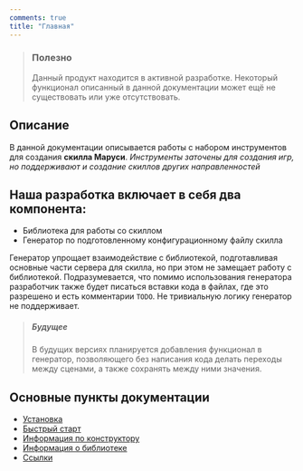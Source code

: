 ```yaml
---
comments: true
title: "Главная"
---
```


> <h3>Полезно</h3>
> Данный продукт находится в активной разработке. Некоторый функционал описанный
> в данной документации может ещё не существовать или уже отсутствовать.

## Описание
В данной документации описывается работы с набором инструментов для создания **скилла Маруси**. 
*Инструменты заточены для создания игр, но поддерживают и создание скиллов других направленностей*

## Наша разработка включает в себя два компонента:

- Библиотека для работы со скиллом
- Генератор по подготовленному конфигурационному файлу скилла

Генератор упрощает взаимодействие с библиотекой, подготавливая основные части сервера для скилла, но при этом не замещает работу с библиотекой.
Подразумевается, что помимо использования генератора разработчик также будет писаться вставки кода в файлах, 
где это разрешено и есть комментарии `TODO`. Не тривиальную логику генератор не поддерживает.

><h5>Будущее</h5>
> В будущих версиях планируется добавления функционал в генератор, позволяющего без написания кода делать переходы 
> между сценами, а также сохранять между ними значения.
 
## Основные пункты документации
- [Установка](./install.md)
- [Быстрый старт](./manual.md)
- [Информация по конструктору](./gen_info.md)
- [Информация о библиотеке](./lib_info.md)
- [Ссылки](./links.md)


